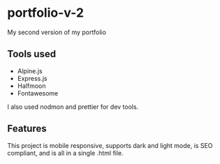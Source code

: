 # portfolio-v-2
 My second version of my portfolio

 ## Tools used
  * Alpine.js
  * Express.js
  * Halfmoon 
  * Fontawesome

  I also used nodmon and prettier for dev tools.

  ## Features
  This project is mobile responsive, supports dark and light mode,  is SEO compliant, and is all in a single .html file.